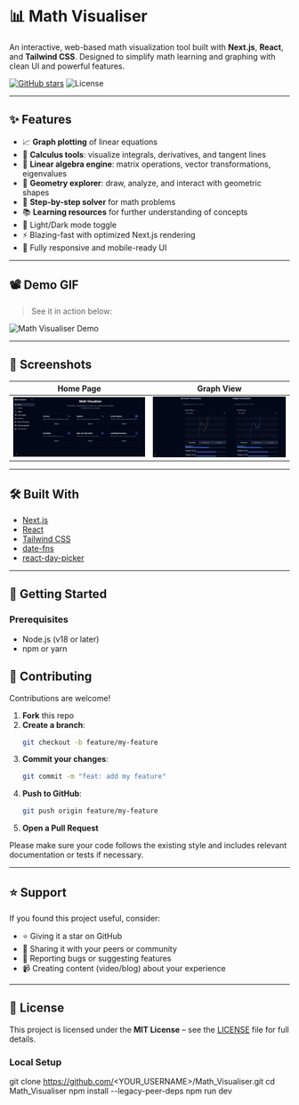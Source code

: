 # 📊 Math Visualiser

An interactive, web-based math visualization tool built with **Next.js**, **React**, and **Tailwind CSS**. Designed to simplify math learning and graphing with clean UI and powerful features.

[![GitHub stars](https://img.shields.io/github/stars/Ck243414/Math_Visualizer?style=social)](https://github.com/Ck243414/Math_Visualizer/stargazers)
![License](https://img.shields.io/github/license/Ck243414/Math_Visualizer)

---

## ✨ Features

- 📈 **Graph plotting** of linear equations  
- 🧮 **Calculus tools**: visualize integrals, derivatives, and tangent lines  
- 🔢 **Linear algebra engine**: matrix operations, vector transformations, eigenvalues  
- 📐 **Geometry explorer**: draw, analyze, and interact with geometric shapes  
- 🧠 **Step-by-step solver** for math problems  
- 📚 **Learning resources** for further understanding of concepts  
- 🌙 Light/Dark mode toggle  
- ⚡ Blazing-fast with optimized Next.js rendering  
- 📱 Fully responsive and mobile-ready UI  

---

## 📽️ Demo GIF

> See it in action below:

![Math Visualiser Demo](docs/demo.gif)

---

## 📸 Screenshots

| Home Page | Graph View |
|-----------|------------|
| ![Home Screenshot](docs/home_page.jpg) | ![Graph Screenshot](docs/calculus2.jpg) |

---

## 🛠️ Built With

- [Next.js](https://nextjs.org/)
- [React](https://reactjs.org/)
- [Tailwind CSS](https://tailwindcss.com/)
- [date-fns](https://date-fns.org/)
- [react-day-picker](https://react-day-picker.js.org/)

---

## 🚀 Getting Started

### Prerequisites

- Node.js (v18 or later)
- npm or yarn

## 🤝 Contributing

Contributions are welcome!

1. **Fork** this repo  
2. **Create a branch**:  
   ```bash
   git checkout -b feature/my-feature
   ```
3. **Commit your changes**:  
   ```bash
   git commit -m "feat: add my feature"
   ```
4. **Push to GitHub**:  
   ```bash
   git push origin feature/my-feature
   ```
5. **Open a Pull Request**

Please make sure your code follows the existing style and includes relevant documentation or tests if necessary.

---

## ⭐ Support

If you found this project useful, consider:

- ⭐ Giving it a star on GitHub  
- 🔗 Sharing it with your peers or community  
- 🐛 Reporting bugs or suggesting features  
- 📹 Creating content (video/blog) about your experience  

---

## 📄 License

This project is licensed under the **MIT License** – see the [LICENSE](LICENSE) file for full details.

### Local Setup

git clone https://github.com/<YOUR_USERNAME>/Math_Visualiser.git
cd Math_Visualiser
npm install --legacy-peer-deps
npm run dev
